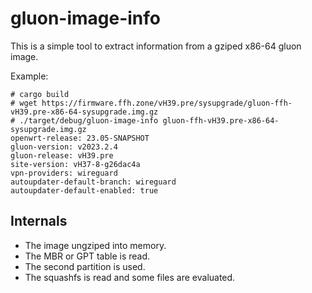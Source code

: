 # gluon-image-info

This is a simple tool to extract information from a gziped x86-64 gluon image.

Example:
```
# cargo build
# wget https://firmware.ffh.zone/vH39.pre/sysupgrade/gluon-ffh-vH39.pre-x86-64-sysupgrade.img.gz
# ./target/debug/gluon-image-info gluon-ffh-vH39.pre-x86-64-sysupgrade.img.gz
openwrt-release: 23.05-SNAPSHOT
gluon-version: v2023.2.4
gluon-release: vH39.pre
site-version: vH37-8-g26dac4a
vpn-providers: wireguard
autoupdater-default-branch: wireguard
autoupdater-default-enabled: true
```

## Internals

- The image ungziped into memory.
- The MBR or GPT table is read.
- The second partition is used.
- The squashfs is read and some files are evaluated.
